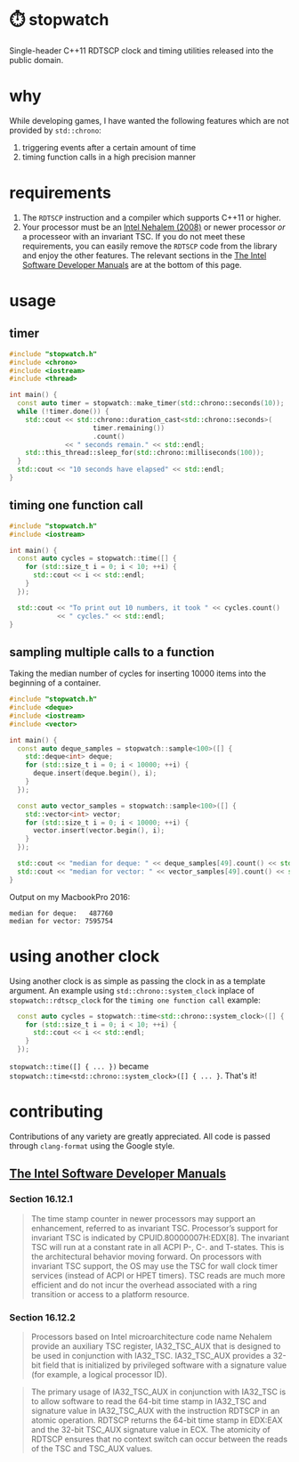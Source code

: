 # ⏱️ stopwatch
Single-header C++11 RDTSCP clock and timing utilities released into the public domain.

# why
While developing games, I have wanted the following features which are not provided by `std::chrono`:
1. triggering events after a certain amount of time
2. timing function calls in a high precision manner

# requirements
1. The `RDTSCP` instruction and a compiler which supports C++11 or higher.
2. Your processor must be an [Intel Nehalem (2008)](https://en.wikipedia.org/wiki/Nehalem_(microarchitecture)) or newer processor _or_ a processeor with an invariant TSC. If you do not meet these requirements, you can easily remove the `RDTSCP` code from the library and enjoy the other features. The relevant sections in the [The Intel Software Developer Manuals](http://www.intel.com/Assets/en_US/PDF/manual/253668.pdf) are at the bottom of this page.

# usage
## timer
```c++
#include "stopwatch.h"
#include <chrono>
#include <iostream>
#include <thread>

int main() {
  const auto timer = stopwatch::make_timer(std::chrono::seconds(10));
  while (!timer.done()) {
    std::cout << std::chrono::duration_cast<std::chrono::seconds>(
                     timer.remaining())
                     .count()
              << " seconds remain." << std::endl;
    std::this_thread::sleep_for(std::chrono::milliseconds(100));
  }
  std::cout << "10 seconds have elapsed" << std::endl;
}
```

## timing one function call
```c++
#include "stopwatch.h"
#include <iostream>

int main() {
  const auto cycles = stopwatch::time([] {
    for (std::size_t i = 0; i < 10; ++i) {
      std::cout << i << std::endl;
    }
  });

  std::cout << "To print out 10 numbers, it took " << cycles.count()
            << " cycles." << std::endl;
}
```

## sampling multiple calls to a function
Taking the median number of cycles for inserting 10000 items into the beginning of a container.
```c++
#include "stopwatch.h"
#include <deque>
#include <iostream>
#include <vector>

int main() {
  const auto deque_samples = stopwatch::sample<100>([] {
    std::deque<int> deque;
    for (std::size_t i = 0; i < 10000; ++i) {
      deque.insert(deque.begin(), i);
    }
  });

  const auto vector_samples = stopwatch::sample<100>([] {
    std::vector<int> vector;
    for (std::size_t i = 0; i < 10000; ++i) {
      vector.insert(vector.begin(), i);
    }
  });

  std::cout << "median for deque: " << deque_samples[49].count() << std::endl;
  std::cout << "median for vector: " << vector_samples[49].count() << std::endl;
}
```

Output on my MacbookPro 2016:
```
median for deque:   487760
median for vector: 7595754
```

# using another clock
Using another clock is as simple as passing the clock in as a template argument. An example using `std::chrono::system_clock` inplace of `stopwatch::rdtscp_clock` for the `timing one function call` example:
```c++
  const auto cycles = stopwatch::time<std::chrono::system_clock>([] {
    for (std::size_t i = 0; i < 10; ++i) {
      std::cout << i << std::endl;
    }
  });
```
`stopwatch::time([] { ... })` became `stopwatch::time<std::chrono::system_clock>([] { ... }`. That's it!

# contributing
Contributions of any variety are greatly appreciated. All code is passed through `clang-format` using the Google style.

## [The Intel Software Developer Manuals](http://www.intel.com/Assets/en_US/PDF/manual/253668.pdf)
### Section 16.12.1
> The time stamp counter in newer processors may support an enhancement, referred
to as invariant TSC. Processor’s support for invariant TSC is indicated by
CPUID.80000007H:EDX[8].
The invariant TSC will run at a constant rate in all ACPI P-, C-. and T-states. This is
the architectural behavior moving forward. On processors with invariant TSC
support, the OS may use the TSC for wall clock timer services (instead of ACPI or
HPET timers). TSC reads are much more efficient and do not incur the overhead
associated with a ring transition or access to a platform resource.

### Section 16.12.2
> Processors based on Intel microarchitecture code name Nehalem provide an auxiliary
TSC register, IA32_TSC_AUX that is designed to be used in conjunction with
IA32_TSC. IA32_TSC_AUX provides a 32-bit field that is initialized by privileged software
with a signature value (for example, a logical processor ID).

> The primary usage of IA32_TSC_AUX in conjunction with IA32_TSC is to allow software
to read the 64-bit time stamp in IA32_TSC and signature value in
IA32_TSC_AUX with the instruction RDTSCP in an atomic operation. RDTSCP returns
the 64-bit time stamp in EDX:EAX and the 32-bit TSC_AUX signature value in ECX.
The atomicity of RDTSCP ensures that no context switch can occur between the reads
of the TSC and TSC_AUX values.

